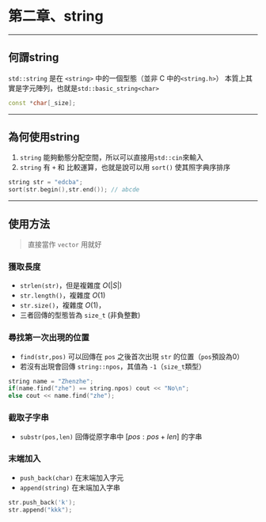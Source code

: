 # 第二章、string
---

## 何謂string
`std::string` 是在 `<string>` 中的一個型態（並非 C 中的`<string.h>`）
本質上其實是字元陣列，也就是`std::basic_string<char>`
```cpp
const *char[_size];
```
---

## 為何使用string
1. `string` 能夠動態分配空間，所以可以直接用`std::cin`來輸入
2. `string` 有 `+` 和 比較運算，也就是說可以用 `sort()` 使其照字典序排序
```cpp
string str = "edcba";
sort(str.begin(),str.end()); // abcde
```

---

## 使用方法
> 直接當作 `vector` 用就好
### 獲取長度
- `strlen(str)`，但是複雜度 $O(|S|)$
- `str.length()`，複雜度 $O(1)$
- `str.size()`，複雜度 $O(1)$，
- 三者回傳的型態皆為 `size_t` (非負整數)

### 尋找第一次出現的位置
- `find(str,pos)` 可以回傳在 `pos` 之後首次出現 `str` 的位置（`pos`預設為0）
- 若沒有出現會回傳 `string::npos`，其值為 `-1`（`size_t`類型）
```cpp
string name = "Zhenzhe";
if(name.find("zhe") == string.npos) cout << "No\n";
else cout << name.find("zhe");
```

### 截取子字串
- `substr(pos,len)` 回傳從原字串中 $[pos:pos+len]$ 的字串

### 末端加入
- `push_back(char)` 在末端加入字元
- `append(string)` 在末端加入字串
```cpp
str.push_back('k');
str.append("kkk");
```
